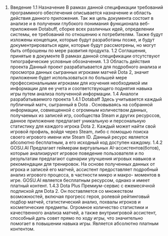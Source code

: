 1. Введение 
     1.1 Назначение
     В рамках данной спецификации требований программного обеспечения описывается назначение и область действия данного приложения. Так же      цель документа состоит в анализе и в получении глубокого понимания функционала веб-приложения Dotabuff, сборке всех различных идей,
     определении системы, ее требований по отношению к потребителям. Также будут изложены концепции, которые будут разработаны позже, и        будут документрироваться идеи, которые будут рассмотрены, но могут быть отброшены по мере развития продукта.
     1.2 Соглашения, принятые в документе
     В рамках данной спецификации отсутствуют типографические условные обозначения.
     1.3 Область действия проекта
     Данный проект разрабатывается для подробного анализа и просмотра данных сыгранных игроками матчей Dota 2, значит приложение будет          использоваться по большей мере профессиональными  игроками для изучения необходимой им информации для ее учета и соответствующего          поднятия навыка игры путем анализа полученной информации. 
     1.4 Аналоги разрабатываемого проекта 
     1.4.1 Dotabaff
     Здесь учитывается каждый публичный матч, сыгранный в Dota . Основываясь на собранной информации, совмещенной с огромным количеством        данных, получаемых из записей игр, сообщества Steam и других ресурcсов, данное приложение предлагает уникальную и персональную            статистику для каждого игрока Dota 2. Каждый может найти свой игровой профиль, войдя через Steam, либо с помощью поиска своего            игрового имени или Steam ID. Данный ресурс является абсолютно бесплатным, а его исходный код доступен каждому.
     1.4.2 GOSU.AI
     Предлагает геймерам виртуальных AI-ассистентов(ботов), которые анализируют игровое поведение пользователя и по результатам предлагают      сценарии улучшения игровых навыков и рекомендации для тренировок. На основе полученных данных от игрока и записей его матчей,              ассистент предоставляет подробный анализ игрового процесса, в частности микро и макро- моментов в игре. GOSU.AI является бесплатным        ресурсом, однако и имеет платный контент.
     1.4.3 Dota Plus
     Премиум-сервис с ежемесячной подпиской для Dota 2. Он поставляется со множеством возможностей, включая прогресс героя, ролевой            рейтинговый подбор матчей, статистический анализ, похвалы игроков и косметические предметы. Огромное количество статистики и              качественного анализа матчей, а также внутриигровой ассистент, способный дать совет прямо по ходу игры, что значительно помогает в        повышении навыка игры. Является абсолютно платным контентом.




